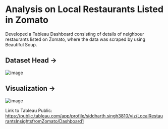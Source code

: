 # Analysis on Local Restaurants Listed in Zomato
Developed a Tableau Dashboard consisting of details of neighbour restaurants listed on Zomato, where the data was scraped by using Beautiful Soup. 

## Dataset Head ->

![image](https://user-images.githubusercontent.com/98142436/162382657-c4e52287-c6f8-4014-acd3-9cd3df6071ad.png)


## Visualization ->

![image](https://user-images.githubusercontent.com/98142436/162381807-6392a0ef-0e0e-40a6-a8b3-c5616b10146d.png)

Link to Tableau Public: https://public.tableau.com/app/profile/siddharth.singh3810/viz/LocalRestaurantsInsightsfromZomato/Dashboard1


